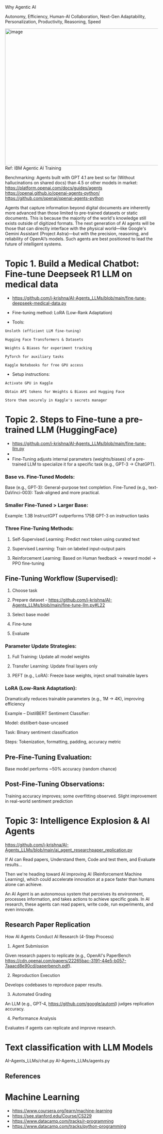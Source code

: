 Why Agentic AI 

Autonomy, Efficiency, Human-AI Collaboration, Next-Gen Adaptability, Personalization, Productivity, Reasoning, Speed

<img width="795" height="449" alt="image" src="https://github.com/user-attachments/assets/45fc8d2b-31b4-49b6-b8c1-74d11cac49a0" />
Ref: IBM Agentic AI Training 

Benchmarking: Agents built with GPT 4.1 are best so far (Without hallucinations on shared docs) than 4.5 or other models in market: https://platform.openai.com/docs/guides/agents 
https://openai.github.io/openai-agents-python/
https://github.com/openai/openai-agents-python

Agents that capture information beyond digital documents are inherently more advanced than those limited to pre-trained datasets or static documents. This is because the majority of the world's knowledge still exists outside of digitized formats. The next generation of AI agents will be those that can directly interface with the physical world—like Google's Gemini Assistant (Project Astra)—but with the precision, reasoning, and reliability of OpenAI’s models. Such agents are best positioned to lead the future of intelligent systems.

# Topic 1.  Build a Medical Chatbot: Fine-tune Deepseek R1 LLM on medical data 

- https://github.com/i-krishna/AI-Agents_LLMs/blob/main/fine-tune-deepseek-medical-data.py 

- Fine-tuning method: LoRA (Low-Rank Adaptation) 

- Tools:

```
Unsloth (efficient LLM fine-tuning)

Hugging Face Transformers & Datasets

Weights & Biases for experiment tracking

PyTorch for auxiliary tasks

Kaggle Notebooks for free GPU access
```
- Setup instructions:
```
Activate GPU in Kaggle

Obtain API tokens for Weights & Biases and Hugging Face

Store them securely in Kaggle's secrets manager
```
# Topic 2. Steps to Fine-tune a pre-trained LLM (HuggingFace)

- https://github.com/i-krishna/AI-Agents_LLMs/blob/main/fine-tune-llm.py
- 
- Fine-Tuning adjusts internal parameters (weights/biases) of a pre-trained LLM to specialize it for a specific task (e.g., GPT-3 → ChatGPT).

### Base vs. Fine-Tuned Models:

Base (e.g., GPT-3): General-purpose text completion. 
Fine-Tuned (e.g., text-DaVinci-003): Task-aligned and more practical. 

### Smaller Fine-Tuned > Larger Base:
Example: 1.3B InstructGPT outperforms 175B GPT-3 on instruction tasks

### Three Fine-Tuning Methods:

1. Self-Supervised Learning: Predict next token using curated text

2. Supervised Learning: Train on labeled input-output pairs

3. Reinforcement Learning: Based on Human feedback → reward model → PPO fine-tuning

## Fine-Tuning Workflow (Supervised):

1. Choose task

2. Prepare dataset - https://github.com/i-krishna/AI-Agents_LLMs/blob/main/fine-tune-llm.py#L22 

3. Select base model

4. Fine-tune

5. Evaluate

### Parameter Update Strategies:

1. Full Training: Update all model weights

2. Transfer Learning: Update final layers only

3. PEFT (e.g., LoRA): Freeze base weights, inject small trainable layers

### LoRA (Low-Rank Adaptation):
Dramatically reduces trainable parameters (e.g., 1M → 4K), improving efficiency

Example – DistilBERT Sentiment Classifier:

Model: distilbert-base-uncased

Task: Binary sentiment classification

Steps: Tokenization, formatting, padding, accuracy metric

## Pre-Fine-Tuning Evaluation:
Base model performs ~50% accuracy (random chance)

## Post-Fine-Tuning Observations:
Training accuracy improves; some overfitting observed. 
Slight improvement in real-world sentiment prediction

#  Topic 3:  Intelligence Explosion & AI Agents 

https://github.com/i-krishna/AI-Agents_LLMs/blob/main/ai_agent_researchpaper_replication.py 

If AI can Read papers, Understand them, Code and test them, and Evaluate results…

Then we're heading toward AI improving AI (Reinforcement Machine Learning), which could accelerate innovation at a pace faster than humans alone can achieve.

An AI Agent is an autonomous system that perceives its environment, processes information, and takes actions to achieve specific goals. In AI research, these agents can read papers, write code, run experiments, and even innovate.

## Research Paper Replication

How AI Agents Conduct AI Research (4-Step Process)

1. Agent Submission

Given research papers to replicate (e.g., OpenAI's PaperBench https://cdn.openai.com/papers/22265bac-3191-44e5-b057-7aaacd8e90cd/paperbench.pdf).

2. Reproduction Execution

Develops codebases to reproduce paper results.

3. Automated Grading

An LLM (e.g., GPT-4, https://github.com/google/automl) judges replication accuracy.

4. Performance Analysis

Evaluates if agents can replicate and improve research. 

# Text classification with LLM Models

AI-Agents_LLMs/chat.py 
AI-Agents_LLMs/agents.py


## References 

# Machine Learning
- https://www.coursera.org/learn/machine-learning
- https://see.stanford.edu/Course/CS229
- https://www.datacamp.com/tracks/r-programming
- https://www.datacamp.com/tracks/python-programming

